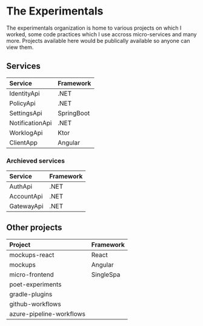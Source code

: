 # The Experimentals

The experimentals organization is home to various projects on which I worked, some code practices which I use accross micro-services and many more.
Projects available here would be publically available so anyone can view them.

## Services

| Service | Framework |
| :-- | :-- |
| IdentityApi | .NET |
| PolicyApi | .NET |
| SettingsApi | SpringBoot |
| NotificationApi | .NET |
| WorklogApi | Ktor |
| ClientApp | Angular |

### Archieved services

| Service | Framework |
| :-- | :-- |
| AuthApi | .NET |
| AccountApi | .NET |
| GatewayApi | .NET |

## Other projects

| Project | Framework |
| :-- | :-- |
| mockups-react | React |
| mockups | Angular |
| micro-frontend | SingleSpa |
| poet-experiments | |
| gradle-plugins | |
| github-workflows | |
| azure-pipeline-workflows | |
